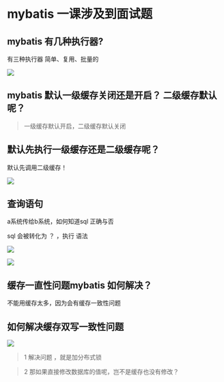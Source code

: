 # mybatis 一课涉及到面试题

## mybatis 有几种执行器?

 有三种执行器
 简单、复用、批量的

![](assets/000/01/02/12/01/100-1618129795103.png)



## mybatis 默认一级缓存关闭还是开启？ 二级缓存默认呢？


> 一级缓存默认开启，二级缓存默认关闭


## 默认先执行一级缓存还是二级缓存呢？

默认先调用二级缓存！

![](assets/000/01/02/12/01/100-1618132094820.png)


## 查询语句 

a系统传给b系统，如何知道sql 正确与否

sql 会被转化为 ？ ，执行 语法

![](assets/000/01/02/12/01/100-1618131553219.png)

![](assets/000/01/02/12/01/100-1618131480445.png)



## 缓存一直性问题mybatis 如何解决？


不能用缓存太多，因为会有缓存一致性问题


## 如何解决缓存双写一致性问题

![](assets/000/01/02/12/01/100-1618143512930.png)

> 1 解决问题 ，就是加分布式锁 

> 2 那如果直接修改数据库的值呢，岂不是缓存也没有修改？
